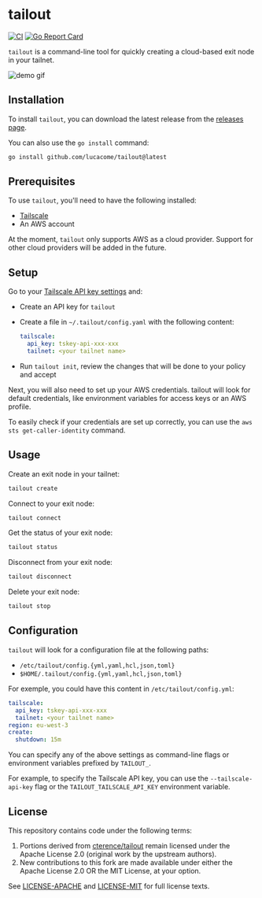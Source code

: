 # tailout

[![CI](https://github.com/lucacome/tailout/actions/workflows/ci.yaml/badge.svg)](https://github.com/lucacome/tailout/actions/workflows/ci.yaml)
[![Go Report Card](https://goreportcard.com/badge/github.com/lucacome/tailout)](https://goreportcard.com/report/github.com/lucacome/tailout)

`tailout` is a command-line tool for quickly creating a cloud-based exit node in your tailnet.

![demo gif](./docs/demo.gif)

## Installation

To install `tailout`, you can download the latest release from the [releases page](https://github.com/lucacome/tailout/releases).

You can also use the `go install` command:

```bash
go install github.com/lucacome/tailout@latest
```

## Prerequisites

To use `tailout`, you'll need to have the following installed:

- [Tailscale](https://tailscale.com/)
- An AWS account

At the moment, `tailout` only supports AWS as a cloud provider. Support for other cloud providers will be added in the future.

## Setup

Go to your [Tailscale API key settings](https://login.tailscale.com/admin/settings/keys) and:

- Create an API key for `tailout`
- Create a file in `~/.tailout/config.yaml` with the following content:

  ```yaml
  tailscale:
    api_key: tskey-api-xxx-xxx
    tailnet: <your tailnet name>
  ```

- Run `tailout init`, review the changes that will be done to your policy and accept

Next, you will also need to set up your AWS credentials. tailout will look for default credentials,
like environment variables for access keys or an AWS profile.

To easily check if your credentials are set up correctly, you can use the `aws sts get-caller-identity` command.

## Usage

Create an exit node in your tailnet:

```bash
tailout create
```

Connect to your exit node:

```bash
tailout connect
```

Get the status of your exit node:

```bash
tailout status
```

Disconnect from your exit node:

```bash
tailout disconnect
```

Delete your exit node:

```bash
tailout stop
```

## Configuration

`tailout` will look for a configuration file at the following paths:

- `/etc/tailout/config.{yml,yaml,hcl,json,toml}`
- `$HOME/.tailout/config.{yml,yaml,hcl,json,toml}`

For exemple, you could have this content in `/etc/tailout/config.yml`:

```yaml
tailscale:
  api_key: tskey-api-xxx-xxx
  tailnet: <your tailnet name>
region: eu-west-3
create:
  shutdown: 15m
```

You can specify any of the above settings as command-line flags or environment variables prefixed by `TAILOUT_`.

For example, to specify the Tailscale API key, you can use the `--tailscale-api-key` flag or
the `TAILOUT_TAILSCALE_API_KEY` environment variable.

## License

This repository contains code under the following terms:

1. Portions derived from [cterence/tailout](https://github.com/cterence/tailout)
remain licensed under the Apache License 2.0 (original work by the upstream authors).
2. New contributions to this fork are made available under either the Apache License 2.0 OR the MIT License, at your option.

See [LICENSE-APACHE](LICENSE-APACHE) and [LICENSE-MIT](LICENSE-MIT) for full license texts.
